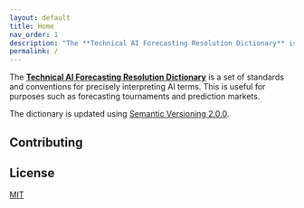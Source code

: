 ```yaml
---
layout: default
title: Home
nav_order: 1
description: "The **Technical AI Forecasting Resolution Dictionary** is a set of standards and conventions for precisely interpreting AI and auxiliary terms."
permalink: /
---
```


The [**Technical AI Forecasting Resolution Dictionary**](https://parallel-forecast.github.io/AI-dict/) is a set of standards and conventions for precisely interpreting AI terms.
This is useful for purposes such as forecasting tournaments and prediction markets.

The dictionary is updated using [Semantic Versioning 2.0.0](https://semver.org/).

## Contributing

## License
[MIT](https://github.com/parallel-forecast/AI-dict/blob/master/LICENSE)

